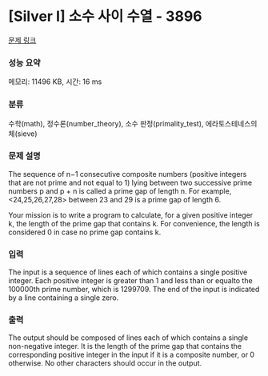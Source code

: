 # [Silver I] 소수 사이 수열 - 3896 

[문제 링크](https://www.acmicpc.net/problem/3896) 

### 성능 요약

메모리: 11496 KB, 시간: 16 ms

### 분류

수학(math), 정수론(number_theory), 소수 판정(primality_test), 에라토스테네스의 체(sieve)

### 문제 설명

<p>The sequence of n−1 consecutive composite numbers (positive integers that are not prime and not equal to 1) lying between two successive prime numbers p and p + n is called a prime gap of length n. For example, <24,25,26,27,28> between 23 and 29 is a prime gap of length 6.</p>

<p>Your mission is to write a program to calculate, for a given positive integer k, the length of the prime gap that contains k. For convenience, the length is considered 0 in case no prime gap contains k.</p>

### 입력 

 <p>The input is a sequence of lines each of which contains a single positive integer. Each positive integer is greater than 1 and less than or equalto the 100000th prime number, which is 1299709. The end of the input is indicated by a line containing a single zero.</p>

### 출력 

 <p>The output should be composed of lines each of which contains a single non-negative integer. It is the length of the prime gap that contains the corresponding positive integer in the input if it is a composite number, or 0 otherwise. No other characters should occur in the output.</p>

